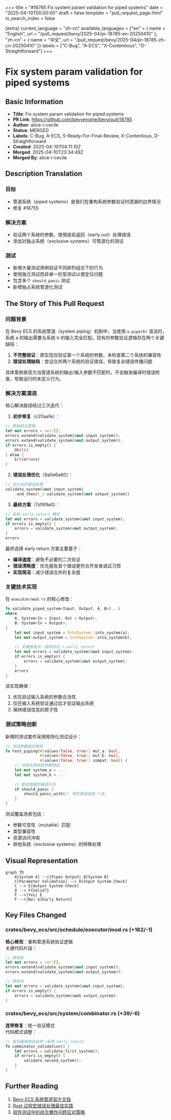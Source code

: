 +++
title = "#18785 Fix system param validation for piped systems"
date = "2025-04-10T00:00:00"
draft = false
template = "pull_request_page.html"
in_search_index = false

[extra]
current_language = "zh-cn"
available_languages = {"en" = { name = "English", url = "/pull_request/bevy/2025-04/pr-18785-en-20250410" }, "zh-cn" = { name = "中文", url = "/pull_request/bevy/2025-04/pr-18785-zh-cn-20250410" }}
labels = ["C-Bug", "A-ECS", "X-Contentious", "D-Straightforward"]
+++

# Fix system param validation for piped systems

## Basic Information
- **Title**: Fix system param validation for piped systems  
- **PR Link**: https://github.com/bevyengine/bevy/pull/18785  
- **Author**: alice-i-cecile  
- **Status**: MERGED  
- **Labels**: C-Bug, A-ECS, S-Ready-For-Final-Review, X-Contentious, D-Straightforward  
- **Created**: 2025-04-10T04:11:10Z  
- **Merged**: 2025-04-10T23:34:49Z  
- **Merged By**: alice-i-cecile  

## Description Translation
### 目标  
- 管道系统（piped systems）是我们在重构系统参数验证时遗漏的边界情况  
- 修复 #18755  

### 解决方案  
- 验证两个系统的参数，使用提前返回（early out）处理错误  
- 添加对独占系统（exclusive systems）可管道化的测试  

### 测试  
- 新增大量测试用例验证不同排列组合下的行为  
- 使用独立测试而非单一巨型测试以便定位问题  
- 包含多个 `should_panic` 测试  
- 新增独占系统管道化测试  

## The Story of This Pull Request

### 问题背景
在 Bevy ECS 的系統管道（system piping）机制中，当使用 `a.pipe(b)` 语法时，系统 a 的输出需要与系统 b 的输入完全匹配。现有的参数验证逻辑存在两个关键缺陷：

1. **不完整验证**：原实现仅验证第一个系统的参数，未检查第二个系统的兼容性  
2. **错误处理缺陷**：尝试合并两个系统的验证错误，导致复杂错误传播问题  

具体案例表现为当管道系统的输出/输入参数不匹配时，不会触发编译时错误检查，导致运行时未定义行为。

### 解决方案演进
核心解决路径经过三次迭代：

1. **初步修复**（c20aa1e）：
```rust
// 原始验证逻辑
let mut errors = vec![];
errors.extend(validate_system(&mut input_system));
errors.extend(validate_system(&mut output_system));
if errors.is_empty() {
    Ok(())
} else {
    Err(errors)
}
```

2. **错误处理优化**（9a0e6a60）：
```rust
// 优化后的错误处理
validate_system(&mut input_system)
    .and_then(|_| validate_system(&mut output_system))
```

3. **最终方案**（7d169a0）：
```rust
// 采用 early return 模式
let mut errors = validate_system(&mut input_system);
if errors.is_empty() {
    errors = validate_system(&mut output_system);
}
errors
```

最终选择 early return 方案主要基于：
- **编译速度**：避免不必要的二次验证  
- **错误清晰度**：优先报告首个错误更符合开发者调试习惯  
- **实现简洁**：减少错误合并的复杂度  

### 关键技术实现
在 `executor/mod.rs` 的核心修改：

```rust
fn validate_piped_system<Input, Output, A, B>(...)
where
    A: System<In = Input, Out = Output>,
    B: System<In = Output>,
{
    let mut input_system = IntoSystem::into_system(a);
    let mut output_system = IntoSystem::into_system(b);
    
    // 关键修改点：顺序验证 + early return
    let mut errors = validate_system(&mut input_system);
    if errors.is_empty() {
        errors = validate_system(&mut output_system);
    }
    errors
}
```

该实现确保：
1. 优先验证输入系统的参数合法性  
2. 仅在输入系统验证通过后才验证输出系统  
3. 保持错误信息的原子性  

### 测试策略创新
新增的测试套件采用矩阵化测试设计：

```rust
// 测试参数组合矩阵
fn test_piping(#[values(false, true)] mut_a: bool,
               #[values(false, true)] mut_b: bool,
               #[values(false, true)] compat: bool) {
    // 动态生成系统参数特征
    let mut system_a = ...
    let mut system_b = ...
    
    // 断言期望的编译行为
    if should_panic {
        should_panic_with(/* 特定错误信息 */);
    }
}
```

测试覆盖场景包括：
- 参数可变性（mutable）匹配  
- 类型兼容性  
- 资源访问冲突  
- 排他系统（exclusive systems）的特殊处理  

## Visual Representation

```mermaid
graph TD
    A[System A] -->|Pipes Output| B[System B]
    C[Parameter Validation] --> D[Input System Check]
    C --> E[Output System Check]
    D --> F{Valid?}
    F -->|Yes| E
    F -->|No| G[Early Return]
```

## Key Files Changed

### crates/bevy_ecs/src/schedule/executor/mod.rs (+162/-1)
**核心修改**：重构管道系统验证逻辑  
关键代码片段：
```rust
// 修改前
let mut errors = vec![];
errors.extend(validate_system(&mut input_system));
errors.extend(validate_system(&mut output_system));

// 修改后
let mut errors = validate_system(&mut input_system);
if errors.is_empty() {
    errors = validate_system(&mut output_system);
}
```

### crates/bevy_ecs/src/system/combinator.rs (+39/-6)
**连带修复**：统一验证模式  
代码模式调整：
```rust
// 组合器系统验证统一采用 early return
fn combinator_validation() {
    let errors = validate_first_system();
    if errors.is_empty() {
        validate_second_system();
    }
}
```

## Further Reading
1. [Bevy ECS 系统管道官方文档](https://bevyengine.org/learn/book/ecs/system-piping/)  
2. [Rust 过程宏错误处理最佳实践](https://doc.rust-lang.org/proc-macro/index.html#error-reporting)  
3. [软件测试中的组合爆炸问题应对策略](https://en.wikipedia.org/wiki/Combinatorial_explosion#Testing)